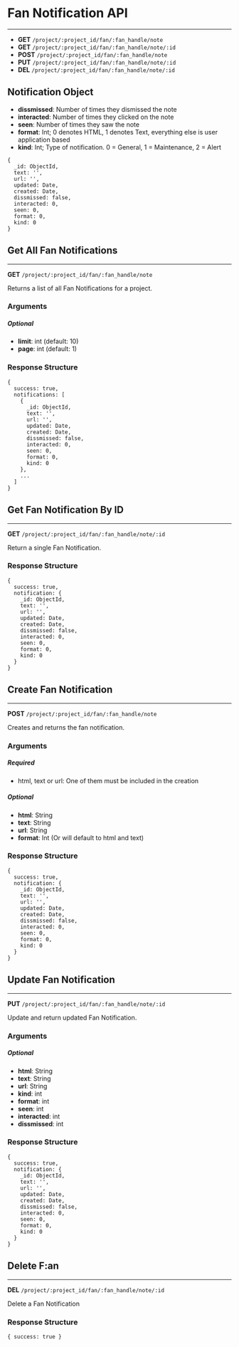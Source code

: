 # Fan Notification API
-------

- **GET** `/project/:project_id/fan/:fan_handle/note`
- **GET** `/project/:project_id/fan/:fan_handle/note/:id`
- **POST** `/project/:project_id/fan/:fan_handle/note`
- **PUT** `/project/:project_id/fan/:fan_handle/note/:id`
- **DEL** `/project/:project_id/fan/:fan_handle/note/:id`

## Notification Object

- **dissmissed**: Number of times they dismissed the note
- **interacted**: Number of times they clicked on the note
- **seen**: Number of times they saw the note
- **format**: Int; 0 denotes HTML, 1 denotes Text, everything else is user application based
- **kind**: Int; Type of notification. 0 = General, 1 = Maintenance, 2 = Alert

```
{
  _id: ObjectId,
  text: '',
  url: '',
  updated: Date,
  created: Date,
  dissmissed: false,
  interacted: 0,
  seen: 0,
  format: 0,
  kind: 0
}
```

## Get All Fan Notifications
-------
**GET** `/project/:project_id/fan/:fan_handle/note`

Returns a list of all Fan Notifications for a project.

### Arguments
##### Optional
- **limit**: int (default: 10)
- **page**: int (default: 1)

### Response Structure

```
{
  success: true,
  notifications: [
    {
      _id: ObjectId,
      text: '',
      url: '',
      updated: Date,
      created: Date,
      dissmissed: false,
      interacted: 0,
      seen: 0,
      format: 0,
      kind: 0
    },
    ...
  ]
}
```

## Get Fan Notification By ID
-------

**GET** `/project/:project_id/fan/:fan_handle/note/:id`

Return a single Fan Notification.

### Response Structure

```
{
  success: true,
  notification: {
    _id: ObjectId,
    text: '',
    url: '',
    updated: Date,
    created: Date,
    dissmissed: false,
    interacted: 0,
    seen: 0,
    format: 0,
    kind: 0
  }
}
```

## Create Fan Notification
-------

**POST** `/project/:project_id/fan/:fan_handle/note`

Creates and returns the fan notification.

### Arguments
##### Required
- html, text or url: One of them must be included in the creation

##### Optional
- **html**: String
- **text**: String
- **url**: String
- **format**: Int (Or will default to html and text)

### Response Structure

```
{
  success: true,
  notification: {
    _id: ObjectId,
    text: '',
    url: '',
    updated: Date,
    created: Date,
    dissmissed: false,
    interacted: 0,
    seen: 0,
    format: 0,
    kind: 0
  }
}
```

## Update Fan Notification
-------

**PUT** `/project/:project_id/fan/:fan_handle/note/:id`

Update and return updated Fan Notification.

### Arguments
##### Optional
- **html**: String
- **text**: String
- **url**: String
- **kind**: int
- **format**: int
- **seen**: int
- **interacted**: int
- **dissmissed**: int

### Response Structure

```
{
  success: true,
  notification: {
    _id: ObjectId,
    text: '',
    url: '',
    updated: Date,
    created: Date,
    dissmissed: false,
    interacted: 0,
    seen: 0,
    format: 0,
    kind: 0
  }
}
```

## Delete F:an
-------

**DEL** `/project/:project_id/fan/:fan_handle/note/:id`

Delete a Fan Notification

### Response Structure

```
{ success: true }
```